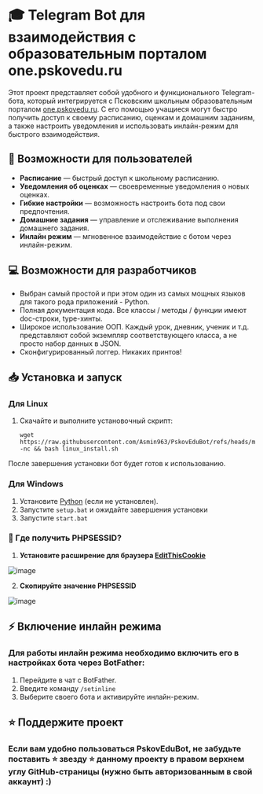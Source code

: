# 🎓 Telegram Bot для взаимодействия с образовательным порталом one.pskovedu.ru

Этот проект представляет собой удобного и функционального Telegram-бота, который интегрируется с Псковским школьным образовательным порталом [one.pskovedu.ru](https://one.pskovedu.ru). С его помощью учащиеся могут быстро получить доступ к своему расписанию, оценкам и домашним заданиям, а также настроить уведомления и использовать инлайн-режим для быстрого взаимодействия.

## 🚀 Возможности для пользователей

- **Расписание** — быстрый доступ к школьному расписанию.
- **Уведомления об оценках** — своевременные уведомления о новых оценках.
- **Гибкие настройки** — возможность настроить бота под свои предпочтения.
- **Домашние задания** — управление и отслеживание выполнения домашнего задания.
- **Инлайн режим** — мгновенное взаимодействие с ботом через инлайн-режим.

## 💻 Возможности для разработчиков
- Выбран самый простой и при этом один из самых мощных языков для такого рода приложений - Python.
- Полная документация кода. Все классы / методы / функции имеют doc-строки, type-хинты.
- Широкое использование ООП. Каждый урок, дневник, ученик и т.д. представляют собой экземпляр соответствующего класса, а не просто набор данных в JSON.
- Сконфигурированный логгер. Никаких принтов!
## 📥 Установка и запуск

### Для Linux

1. Скачайте и выполните установочный скрипт:
   ```
   wget https://raw.githubusercontent.com/Asmin963/PskovEduBot/refs/heads/main/linux_install.sh -nc && bash linux_install.sh
После завершения установки бот будет готов к использованию.

### Для Windows
1. Установите <a href="https://www.python.org/downloads/windows/">Python</a> (если не установлен).
2. Запустите `setup.bat` и ожидайте завершения установки
5. Запустите `start.bat`

### 🔑 Где получить PHPSESSID?
1. **Установите расширение для браузера [EditThisCookie](https://chrome.google.com/webstore/detail/editthiscookie/fngmhnnpilhplaeedifhccceomclgfbg?hl=ru)**
   
![image](https://github.com/user-attachments/assets/2a153223-b656-4a06-b0c0-a4812b13ed63)

2. **Скопируйте значение PHPSESSID**
   
![image](https://github.com/user-attachments/assets/7ff24517-0c89-4e95-87f3-01c622d0e49e)

   
## ⚡ Включение инлайн режима
### Для работы инлайн режима необходимо включить его в настройках бота через BotFather:

1. Перейдите в чат с BotFather.
2. Введите команду `/setinline`
3. Выберите своего бота и активируйте инлайн-режим.

## ⭐ Поддержите проект
### Если вам удобно пользоваться PskovEduBot, не забудьте поставить ⭐ звезду ⭐ данному проекту в правом верхнем углу GitHub-страницы (нужно быть авторизованным в свой аккаунт) :)







